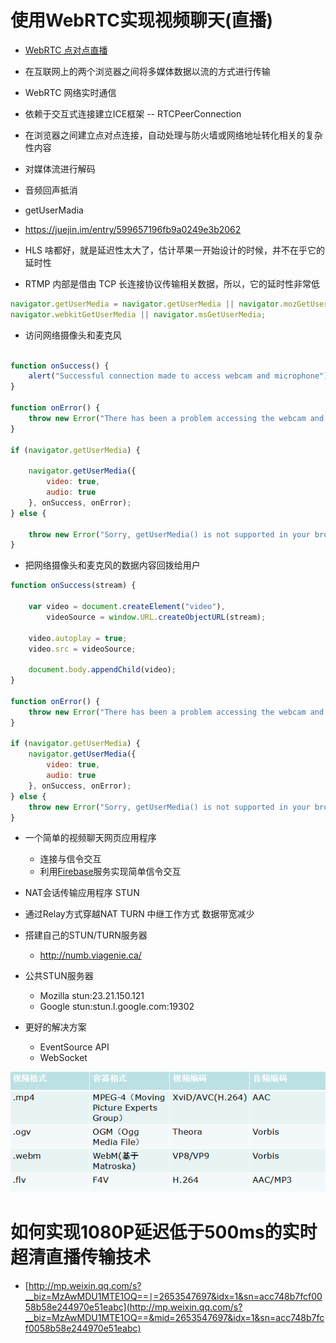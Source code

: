 # 使用WebRTC实现视频聊天(直播)

- [WebRTC 点对点直播](https://segmentfault.com/a/1190000008416360)
- 在互联网上的两个浏览器之间将多媒体数据以流的方式进行传输
- WebRTC 网络实时通信
- 依赖于交互式连接建立ICE框架 -- RTCPeerConnection
- 在浏览器之间建立点对点连接，自动处理与防火墙或网络地址转化相关的复杂性内容
- 对媒体流进行解码
- 音频回声抵消
- getUserMadia

- <https://juejin.im/entry/599657196fb9a0249e3b2062>

- HLS 啥都好，就是延迟性太大了，估计苹果一开始设计的时候，并不在乎它的延时性

- RTMP 内部是借由 TCP 长连接协议传输相关数据，所以，它的延时性非常低

```javascript
navigator.getUserMedia = navigator.getUserMedia || navigator.mozGetUserMedia ||
navigator.webkitGetUserMedia || navigator.msGetUserMedia;
```

- 访问网络摄像头和麦克风

```javascript

function onSuccess() {
    alert("Successful connection made to access webcam and microphone");
}

function onError() {
    throw new Error("There has been a problem accessing the webcam and microphone");
}

if (navigator.getUserMedia) {

    navigator.getUserMedia({
        video: true,
        audio: true
    }, onSuccess, onError);
} else {

    throw new Error("Sorry, getUserMedia() is not supported in your browser");
}
```

- 把网络摄像头和麦克风的数据内容回拨给用户

```javascript
function onSuccess(stream) {

    var video = document.createElement("video"),
        videoSource = window.URL.createObjectURL(stream);

    video.autoplay = true;
    video.src = videoSource;

    document.body.appendChild(video);
}

function onError() {
    throw new Error("There has been a problem accessing the webcam and microphone");
}

if (navigator.getUserMedia) {
    navigator.getUserMedia({
        video: true,
        audio: true
    }, onSuccess, onError);
} else {
    throw new Error("Sorry, getUserMedia() is not supported in your browser");
}
```

- 一个简单的视频聊天网页应用程序

  - 连接与信令交互
  - 利用[Firebase](https://firebase.google.com/)服务实现简单信令交互

- NAT会话传输应用程序 STUN

- 通过Relay方式穿越NAT TURN 中继工作方式 数据带宽减少

- 搭建自己的STUN/TURN服务器

  - <http://numb.viagenie.ca/>

- 公共STUN服务器

  - Mozilla stun:23.21.150.121
  - Google stun:stun.l.google.com:19302

- 更好的解决方案

  - EventSource API
  - WebSocket

![](/assets/video-audio-standard.png)

# 如何实现1080P延迟低于500ms的实时超清直播传输技术

- [http://mp.weixin.qq.com/s?__biz=MzAwMDU1MTE1OQ==∣=2653547697&idx=1&sn=acc748b7fcf0058b58e244970e51eabc](http://mp.weixin.qq.com/s?__biz=MzAwMDU1MTE1OQ==&mid=2653547697&idx=1&sn=acc748b7fcf0058b58e244970e51eabc)
